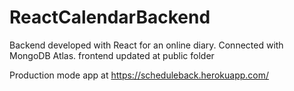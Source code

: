 # ReactCalendarBackend
Backend developed with React for an online diary. Connected with MongoDB Atlas.
frontend updated at public folder

Production mode app at https://scheduleback.herokuapp.com/

